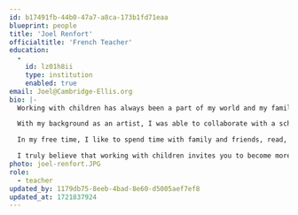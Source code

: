 ```yaml
---
id: b17491fb-44b0-47a7-a8ca-173b1fd71eaa
blueprint: people
title: 'Joel Renfort'
officialtitle: 'French Teacher'
education:
  -
    id: lz01h8ii
    type: institution
    enabled: true
email: Joel@Cambridge-Ellis.org
bio: |-
  Working with children has always been a part of my world and my family experience. As a budding artist, I worked with my family to enrich the classrooms of the students in their care, as my parents were educators as well. I continued in this domain, basing my Master's thesis on Language Development and Usage at the preschool level before returning to work in school leadership and pedagogy for 16 years in the preschool setting.

  With my background as an artist, I was able to collaborate with a school to prepare and host art and science expositions, drawing competitions, and to develop and decorate play and learning spaces for the benefit of the children.

  In my free time, I like to spend time with family and friends, read, create art, write poetry, visit museums, play chess, and learn about other cultures.

  I truly believe that working with children invites you to become more aware, motivated, energetic, creative, and innovative. The exchanges with children, colleagues, families, and caregivers contribute to an atmosphere focused on giving. As I wrote in one of my poems, "there is no better business than giving."
photo: joel-renfort.JPG
role:
  - teacher
updated_by: 1179db75-8eeb-4bad-8e60-d5005aef7ef8
updated_at: 1721837924
---
```

